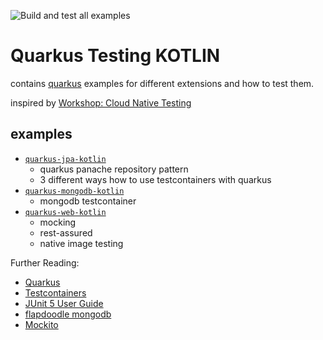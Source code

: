 
![Build and test all examples](https://github.com/arolfes/quarkus-testing-kotlin/workflows/Build%20and%20test%20all%20examples/badge.svg)

# Quarkus Testing KOTLIN

contains [quarkus](https://quarkus.io) examples for different extensions and how to test them.

inspired by [Workshop: Cloud Native Testing](https://github.com/nt-ca-aqe/ws-cloud-native-testing)

## examples

* [`quarkus-jpa-kotlin`](quarkus-jpa-kotlin)
  * quarkus panache repository pattern
  * 3 different ways how to use testcontainers with quarkus
* [`quarkus-mongodb-kotlin`](quarkus-mongodb-kotlin)
  * mongodb testcontainer
* [`quarkus-web-kotlin`](quarkus-web-kotlin)
  * mocking
  * rest-assured
  * native image testing

Further Reading:

* [Quarkus](https://quarkus.io/get-started/)
* [Testcontainers](https://www.testcontainers.org/)
* [JUnit 5 User Guide](https://junit.org/junit5/docs/current/user-guide/)
* [flapdoodle mongodb](https://github.com/flapdoodle-oss/de.flapdoodle.embed.mongo)
* [Mockito](https://javadoc.io/doc/org.mockito/mockito-core/latest/org/mockito/Mockito.html)
